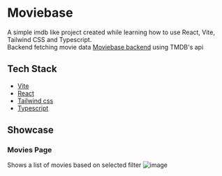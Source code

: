 # Moviebase

A simple imdb like project created while learning how to use React, Vite, Tailwind CSS and Typescript.   
Backend fetching movie data [Moviebase backend](https://github.com/marker99/Moviebase-backend) using TMDB's api

## Tech Stack
- [Vite]([https://dotnet.microsoft.com/en-us/apps/aspnet/web-apps/blazor](https://vitejs.dev/))
- [React]([https://mudblazor.com/](https://react.dev/))
- [Tailwind css]([https://github.com/angularsen/UnitsNet?tab=readme-ov-file#static-typing](https://tailwindcss.com/))
- [Typescript]([https://github.com/angularsen/UnitsNet?tab=readme-ov-file#static-typing](https://www.typescriptlang.org/))

## Showcase
### Movies Page
Shows a list of movies based on selected filter
![image](https://github.com/user-attachments/assets/424ceadc-79d4-4d82-a586-e89d8d782a1e)
